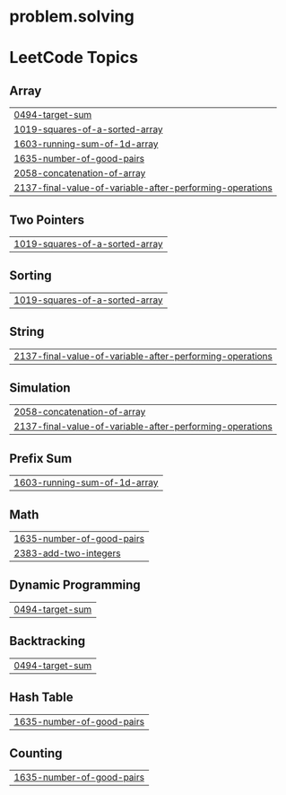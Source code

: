 # problem.solving
<!---LeetCode Topics Start-->
# LeetCode Topics
## Array
|  |
| ------- |
| [0494-target-sum](https://github.com/Silly-Viper/problem.solving/tree/master/0494-target-sum) |
| [1019-squares-of-a-sorted-array](https://github.com/Silly-Viper/problem.solving/tree/master/1019-squares-of-a-sorted-array) |
| [1603-running-sum-of-1d-array](https://github.com/Silly-Viper/problem.solving/tree/master/1603-running-sum-of-1d-array) |
| [1635-number-of-good-pairs](https://github.com/Silly-Viper/problem.solving/tree/master/1635-number-of-good-pairs) |
| [2058-concatenation-of-array](https://github.com/Silly-Viper/problem.solving/tree/master/2058-concatenation-of-array) |
| [2137-final-value-of-variable-after-performing-operations](https://github.com/Silly-Viper/problem.solving/tree/master/2137-final-value-of-variable-after-performing-operations) |
## Two Pointers
|  |
| ------- |
| [1019-squares-of-a-sorted-array](https://github.com/Silly-Viper/problem.solving/tree/master/1019-squares-of-a-sorted-array) |
## Sorting
|  |
| ------- |
| [1019-squares-of-a-sorted-array](https://github.com/Silly-Viper/problem.solving/tree/master/1019-squares-of-a-sorted-array) |
## String
|  |
| ------- |
| [2137-final-value-of-variable-after-performing-operations](https://github.com/Silly-Viper/problem.solving/tree/master/2137-final-value-of-variable-after-performing-operations) |
## Simulation
|  |
| ------- |
| [2058-concatenation-of-array](https://github.com/Silly-Viper/problem.solving/tree/master/2058-concatenation-of-array) |
| [2137-final-value-of-variable-after-performing-operations](https://github.com/Silly-Viper/problem.solving/tree/master/2137-final-value-of-variable-after-performing-operations) |
## Prefix Sum
|  |
| ------- |
| [1603-running-sum-of-1d-array](https://github.com/Silly-Viper/problem.solving/tree/master/1603-running-sum-of-1d-array) |
## Math
|  |
| ------- |
| [1635-number-of-good-pairs](https://github.com/Silly-Viper/problem.solving/tree/master/1635-number-of-good-pairs) |
| [2383-add-two-integers](https://github.com/Silly-Viper/problem.solving/tree/master/2383-add-two-integers) |
## Dynamic Programming
|  |
| ------- |
| [0494-target-sum](https://github.com/Silly-Viper/problem.solving/tree/master/0494-target-sum) |
## Backtracking
|  |
| ------- |
| [0494-target-sum](https://github.com/Silly-Viper/problem.solving/tree/master/0494-target-sum) |
## Hash Table
|  |
| ------- |
| [1635-number-of-good-pairs](https://github.com/Silly-Viper/problem.solving/tree/master/1635-number-of-good-pairs) |
## Counting
|  |
| ------- |
| [1635-number-of-good-pairs](https://github.com/Silly-Viper/problem.solving/tree/master/1635-number-of-good-pairs) |
<!---LeetCode Topics End-->